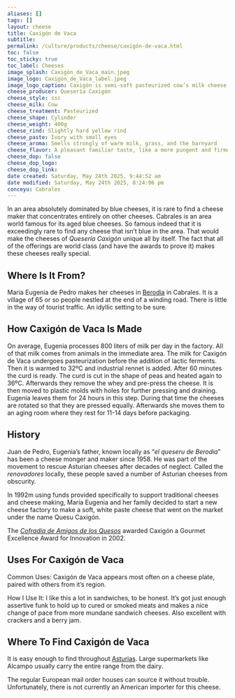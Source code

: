 ```yaml
---
aliases: []
tags: []
layout: cheese
title: Caxigón de Vaca
subtitle: 
permalink: /culture/products/cheese/caxigón-de-vaca.html
toc: false
toc_sticky: true
toc_label: Cheeses
image_splash: Caxigón_de_Vaca_main.jpeg
image_logo: Caxigón_de_Vaca_label.jpeg
image_logo_caption: Caxigón is semi-soft pasteurized cow’s milk cheese from Cabrales
cheese_producer: Quesería Caxigón
cheese_style: ssc
cheese_milk: Cow
cheese_treatment: Pasteurized
cheese_shape: Cylinder
cheese_weight: 400g
cheese_rind: Slightly hard yellow rind
cheese_paste: Ivory with small eyes
cheese_aroma: Smells strongly of warm milk, grass, and the barnyard
cheese_flavor: A pleasant familiar taste, like a more pungent and firmer Edam
cheese_dop: false
cheese_dop_logo: 
cheese_dop_link: 
date created: Saturday, May 24th 2025, 9:44:52 am
date modified: Saturday, May 24th 2025, 8:24:06 pm
conceyu: Cabrales
---
```

In an area absolutely dominated by blue cheeses, it is rare to find a cheese maker that concentrates entirely on other cheeses. Cabrales is an area world famous for its aged blue cheeses. So famous indeed that it is exceedingly rare to find any cheese that isn’t blue in the area. That would make the cheeses of _Quesería Caxigón_ unique all by itself. The fact that all of the offerings are world class (and have the awards to prove it) makes these cheeses really special.

## Where Is It From?

Maria Eugenia de Pedro makes her cheeses in [Berodia](https://www.pueblosdeasturias.es/cabrales/berodia/berodia) in Cabrales. It is a village of 65 or so people nestled at the end of a winding road. There is little in the way of tourist traffic. An idyllic setting to be sure.

## How Caxigón de Vaca Is Made

On average, Eugenia processes 800 liters of milk per day in the factory. All of that milk comes from animals in the immediate area. The milk for Caxigón de Vaca undergoes pasteurization before the addition of lactic ferments. Then it is warmed to 32ºC and industrial rennet is added. After 60 minutes the curd is ready. The curd is cut in the shape of peas and heated again to 36ºC. Afterwards they remove the whey and pre-press the cheese. It is then moved to plastic molds with holes for further pressing and draining. Eugenia leaves them for 24 hours in this step. During that time the cheeses are rotated so that they are pressed equally. Afterwards she moves them to an aging room where they rest for 11-14 days before packaging.

## History

Juan de Pedro, Eugenia’s father, known locally as “_el queseru de Berodia_” has been a cheese monger and maker since 1958. He was part of the movement to rescue Asturian cheeses after decades of neglect. Called the _renovadores_ locally, these people saved a number of Asturian cheeses from obscurity.

In 1992m using funds provided specifically to support traditional cheeses and cheese making, Maria Eugenia and her family decided to start a new cheese factory to make a soft, white paste cheese that went on the market under the name Quesu Caxigón.

The _[Cofradía de Amigos de los Quesos](https://eatingasturias.com/index.php?title=Cofrad%C3%ADa_de_Amigos_de_los_Quesos&action=edit&redlink=1 "Cofradía de Amigos de los Quesos (page does not exist)")_ awarded Caxigón a Gourmet Excellence Award for Innovation in 2002.

## Uses For Caxigón de Vaca

Common Uses: Caxigón de Vaca appears most often on a cheese plate, paired with others from it’s region.

How I Use It: I like this a lot in sandwiches, to be honest. It’s got just enough assertive funk to hold up to cured or smoked meats and makes a nice change of pace from more mundane sandwich cheeses. Also excellent with crackers and a berry jam.

## Where To Find Caxigón de Vaca

It is easy enough to find throughout [Asturias](https://eatingasturias.com/wiki/Asturias "Asturias"). Large supermarkets like Alcampo usually carry the entire range from the dairy.

The regular European mail order houses can source it without trouble. Unfortunately, there is not currently an American importer for this cheese.